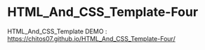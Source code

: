 # HTML_And_CSS_Template-Four
HTML_And_CSS_Template 
DEMO : https://chitos07.github.io/HTML_And_CSS_Template-Four/
